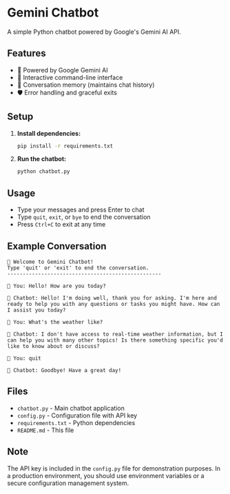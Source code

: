 # Gemini Chatbot

A simple Python chatbot powered by Google's Gemini AI API.

## Features

- 🤖 Powered by Google Gemini AI
- 💬 Interactive command-line interface
- 🔄 Conversation memory (maintains chat history)
- 🛡️ Error handling and graceful exits

## Setup

1. **Install dependencies:**
   ```bash
   pip install -r requirements.txt
   ```

2. **Run the chatbot:**
   ```bash
   python chatbot.py
   ```

## Usage

- Type your messages and press Enter to chat
- Type `quit`, `exit`, or `bye` to end the conversation
- Press `Ctrl+C` to exit at any time

## Example Conversation

```
🤖 Welcome to Gemini Chatbot!
Type 'quit' or 'exit' to end the conversation.
--------------------------------------------------

👤 You: Hello! How are you today?

🤖 Chatbot: Hello! I'm doing well, thank you for asking. I'm here and ready to help you with any questions or tasks you might have. How can I assist you today?

👤 You: What's the weather like?

🤖 Chatbot: I don't have access to real-time weather information, but I can help you with many other topics! Is there something specific you'd like to know about or discuss?

👤 You: quit

🤖 Chatbot: Goodbye! Have a great day!
```

## Files

- `chatbot.py` - Main chatbot application
- `config.py` - Configuration file with API key
- `requirements.txt` - Python dependencies
- `README.md` - This file

## Note

The API key is included in the `config.py` file for demonstration purposes. In a production environment, you should use environment variables or a secure configuration management system. 